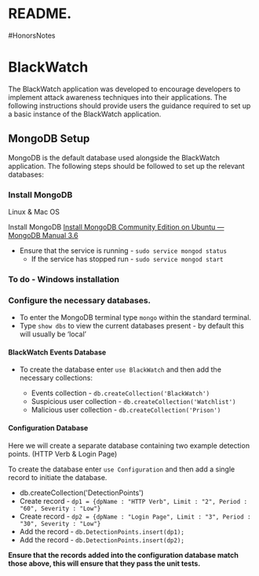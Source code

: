 # README.
#HonorsNotes

# BlackWatch
The BlackWatch application was developed to encourage developers to implement attack awareness techniques into their applications. The following instructions should provide users the guidance required to set up a basic instance of the BlackWatch application.

## MongoDB Setup

MongoDB is the default database used alongside the BlackWatch application. The following steps should be followed to set up the relevant databases:
 
### Install MongoDB

Linux & Mac OS

Install MongoDB [Install MongoDB Community Edition on Ubuntu — MongoDB Manual 3.6](https://docs.mongodb.com/manual/tutorial/install-mongodb-on-ubuntu/)

* Ensure that the service is running - `sudo service mongod status` 
	* If the service has stopped run - `sudo service mongod start`

### To do - Windows installation

### Configure the necessary databases.

* To enter the MongoDB terminal type `mongo` within the standard terminal. 
* Type `show dbs` to view the current databases present - by default this will usually be ‘local’ 

#### BlackWatch Events Database

* To create the database enter  `use BlackWatch`  and then add the necessary collections:
    
    * Events collection - `db.createCollection('BlackWatch')`
    * Suspicious user collection - `db.createCollection('Watchlist')`
    * Malicious user collection - `db.createCollection('Prison')`
    

#### Configuration Database

Here we will create a separate database containing two example detection points. (HTTP Verb & Login Page)

To create the database enter  `use Configuration`  and then add a single record to initiate the database.
* db.createCollection('DetectionPoints')
* Create record - `dp1 = {dpName : "HTTP Verb", Limit : "2", Period : "60", Severity : "Low"}`
* Create record - `dp2 = {dpName : "Login Page", Limit : "3", Period : "30", Severity : "Low"}`
* Add the record - `db.DetectionPoints.insert(dp1);`
* Add the record - `db.DetectionPoints.insert(dp2);`

**Ensure that the records added into the configuration database match those above, this will ensure that they pass the unit tests.**
